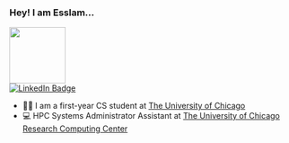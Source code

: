 ### Hey! I am Esslam...

<div id="header" align="center" style="width: 100; height:100;">
  <img src="https://media3.giphy.com/media/zOvBKUUEERdNm/giphy.gif?cid=ecf05e47zhj2ez14jnywrcaclcds0hmetbbeoqsu8v0qb0lk&ep=v1_gifs_search&rid=giphy.gif&ct=g" width="100"/>
</div>

<div id="badges">
  <a href="https://www.linkedin.com/in/esslam-ashour" align="center">
    <img src="https://github.com/esslam-ashour/esslam-ashour/assets/61587419/9bba1d3c-2d80-45ce-9609-10326fbe4be9" alt="LinkedIn Badge"/>
  </a>
</div>

- 🧑‍🎓 I am a first-year CS student at [The University of Chicago](https://www.uchicago.edu) 
- 💻 HPC Systems Administrator Assistant at [The University of Chicago Research Computing Center](https://rcc.uchicago.edu)

